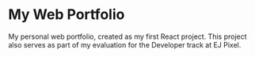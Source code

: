 # My Web Portfolio 

My personal web portfolio, created as my first React project. This project also serves as part of my evaluation for the Developer track at EJ Pixel.
